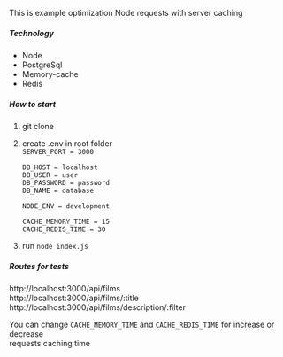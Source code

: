 This is example optimization Node requests with server caching

##### Technology
- Node
- PostgreSql
- Memory-cache
- Redis

##### How to start
1. git clone
2. create .env in root folder  <br>
  `SERVER_PORT = 3000` <br>
  
    `DB_HOST = localhost` <br>
  `DB_USER = user` <br>
  `DB_PASSWORD = password` <br>
  `DB_NAME = database` <br>
  
    `NODE_ENV = development` <br>

    `CACHE_MEMORY_TIME = 15` <br>
  `CACHE_REDIS_TIME = 30` <br>
  
3. run `node index.js`

##### Routes for tests
http://localhost:3000/api/films <br>
http://localhost:3000/api/films/:title <br>
http://localhost:3000/api/films/description/:filter

You can change `CACHE_MEMORY_TIME` and `CACHE_REDIS_TIME` for increase or decrease <br> requests caching time